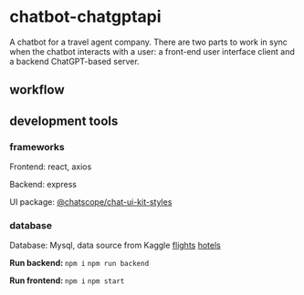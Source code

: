 # chatbot-chatgptapi

A chatbot for a travel agent company. There are two parts to work in sync when the chatbot interacts with a user: a front-end user interface client and a backend ChatGPT-based server.

## workflow

## development tools
### frameworks
Frontend: react, axios

Backend: express

UI package: [@chatscope/chat-ui-kit-styles](https://chatscope.io/storybook/react/?path=/docs/documentation-introduction--docs)
### database
Database: Mysql, data source from Kaggle [flights](https://www.kaggle.com/datasets/muhammadbinimran/flight-price-prediction)
[hotels](https://www.kaggle.com/datasets/praneethkumar12/hotel-recommendation-india?rvi=1)

<b>Run backend: </b>
`npm i`
`npm run backend`

<b>Run frontend: </b>
`npm i`
`npm start`
